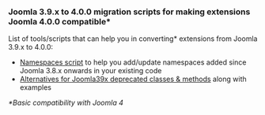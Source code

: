 ### Joomla 3.9.x to 4.0.0 migration scripts for making extensions Joomla 4.0.0 compatible*

List of tools/scripts that can help you in converting* extensions from Joomla 3.9.x to 4.0.0:

-  [Namespaces script](https://github.com/techjoomla/joomla-namespaces-script) to help you add/update namespaces added since Joomla 3.8.x onwards in your existing code 
- [Alternatives for Joomla39x deprecated classes & methods](https://htmlpreview.github.io/?https://github.com/techjoomla/joomla-3x-to-4x-migration-tools/blob/main/joomla39x-to-joomla4x-remove-deprecated.html) along with examples

_*Basic compatibility with Joomla 4_
